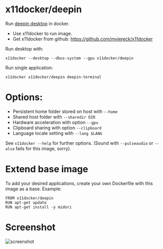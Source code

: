 # x11docker/deepin

Run [deepin desktop](https://www.deepin.org) in docker. 
 - Use x11docker to run image. 
 - Get x11docker from github: https://github.com/mviereck/x11docker 

Run desktop with:
```
x11docker --desktop --dbus-system --gpu x11docker/deepin
```
Run single application:
```
x11docker x11docker/deepin deepin-terminal
```

# Options:
 - Persistent home folder stored on host with   `--home`
 - Shared host folder with                      `--sharedir DIR`
 - Hardware acceleration with option            `--gpu`
 - Clipboard sharing with option                `--clipboard`
 - Language locale setting with                 `--lang $LANG`

See `x11docker --help` for further options. (Sound with `--pulseaudio` or `--alsa` fails for this image, sorry).

# Extend base image
To add your desired applications, create your own Dockerfile with this image as a base. Example:
```
FROM x11docker/deepin
RUN apt-get update
RUN apt-get install -y midori
```

# Screenshot

![screenshot](https://raw.githubusercontent.com/mviereck/x11docker/screenshots/screenshot-deepin.png "deepin desktop running in weston Xwayland window using x11docker")
